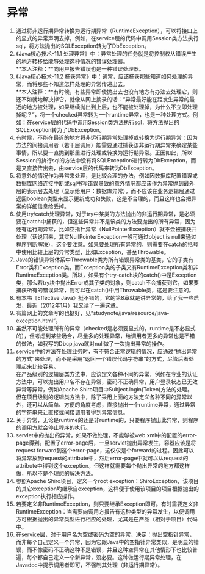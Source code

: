 # 异常
1. 通过将非运行期异常转换为运行期异常（RuntimeException），可以将接口上的显式的异常声明去掉，例如，在service层的代码中调用Session类方法执行sql，将方法抛出的SQLException转为了DbException。
2. 《Java核心技术-11.1 处理异常》中：异常处理的任务就是将控制权从错误产生的地方转移给能够处理这种情况的错误处理器。  
**本人注释：**向用户报告错误也是一种错误处理器。
3. 《Java核心技术-11.2 捕获异常》中：通常，应该捕获那些知道如何处理的异常，而将那些不知道怎样处理的异常传递出去。  
**本人注释：**有时候，有些异常即使抛出去也没有地方有办法去处理它，则还不如就地解决掉它，就像从网上摘录的话：“异常最好能在距发生异常的最近的地方被处理，如果继续抛出到上层，也不能被处理掉，为什么不立即处理掉呢？”，将一个checked异常转为一个runtime异常，也是一种处理方式。例如：在service层的代码中调用Session类方法执行sql，将方法抛出的SQLException转为了DbException。
4. 有时候，不能在最近的地方将非运行期异常处理掉或转换为运行期异常：因为方法的间接调用者（若干层调用）能需要通过捕获该非运行期异常来确定某些事情，所以要一直抛到那里进行处理或转换为运行期异常。正因如此，所以Session的执行sql的方法中没有将SQLException进行转为DbException，而是又直接传出去，由service层的代码来转为DbException。
5. 将意外的情况作为异常来处理，是比较合理的办法，例如因数据库配置错误或数据库网络连接中断或sql书写错误导致的意外情况都应该作为异常抛到最外层的表示层去处理（显示给用户：数据库异常），而不应该在业务逻辑层通过返回boolean类型来显示更新成功和失败，这是不合理的，而且这样也会把异常的详细信息给丢掉。
6. 使用try/catch处理异常，对于try中某类的方法抛出的非运行期异常，是必须要在catch中捕获的，但这些异常并不是该类的方法要抛出的所有异常，因为还有运行期异常，比如空指针异常（NullPointerException）就不会被捕获并处理（话说回来，其实NullPointerException一般可通过object is null来通过程序判断解决），这个要注意。如果要处理所有异常的，则需要在catch的括号中使用比较上层的异常类型，比如Exception，甚至Throwable。
7. Java的错误异常体系中Throwable类为所有错误异常类的基类，它的子类有Error类和Exception类，而Exception类的子类又有RuntimeException类和非RuntimeException类。所以，如果有个try-catch块的catch()中是Exception类，那么若try块中抛出Error或其子类的对象，则catch不会捕获到它，如果要捕获所有的错误异常，则可以在catch()中用Throwable类，这是要注意的。
8. 有本书《Effective Java》挺不错的，它的第8章就是讲异常的，给了我一些启发，最近（2012年1月）我又读了一遍这章。
9. 有篇网上的文章写的也挺好，见“studynote/java/resource/java-exception.html”。
10. 虽然不可能处理所有的异常（checked是必须要显式的，runtime是不必显式的），但考虑到某些场合，尽量多的处理异常，给调用者更多的异常也是不错的做法，如我写的Dbcp.java就对null做了一次抛出异常的操作。
11. service中的方法在处理业务时，有不符合正常逻辑的情况，应通过“抛出异常的方式”来处理，而不是采用“返回一个错误代码字符串”的方式，尽管后者处理起来比较容易。  
在产品级别的逻辑层类方法中，应该定义各种不同的异常，例如在专业的认证方法中，可以抛出用户名不存在异常，密码不正确异常，用户登录状态已无效异常等异常，例如Apache Shiro项目中Subject.login(Token)方法的处理。  
但在项目级别的逻辑类方法中，除了采用上面的方法定义各种不同的异常以外，还可以从简单、方便的角度考虑，直接抛出一个runtime异常，通过异常的字符串来让直接或间接调用者得到异常信息。
12. 关于异常，无论是runtime的还是非runtime的，只要程序抛出此异常，则程序的调用方就会停止程序的执行。
13. servlet中的抛出的异常，如果不做处理，不能够被web.xml中的配置的error-page得到。配置了error-page后，一旦servlet抛出异常发生，容器应该是将request forward到这个error-page，这仅仅是个forward的过程。因此可以将异常放到request的attribute中，然后error-page中就可以从request的attribute中得到这个exception。但这样就需要每个抛出异常的地方都这样做，所以不是个理想的解决方法。
14. 参照Apache Shiro项目，定义一个root exception：ShiroException，该项目的其它exception均继承自exception，这样便于使用该项目的项目根据抛出的exception执行相应操作。
15. 若要定义非RuntimeException，则只要继承Exception即可。有时需要定义非RuntimeException：当需要向调用方报告有这种类型的异常发生，以便调用方可根据抛出的异常类型进行相应的处理，尤其是在产品（相对于项目）代码中。
16. 在service层，对于用户名为空或密码为空的异常，决定：抛出空指针异常，而非每个自己定义一个异常，因为它跟Java中的空指针异常类似，是明显的错误，而不像密码不正确这种不是错误，并且这种空异常在其他情形下也比较普遍，每个都自己定义一个新异常，没必要。这种做运行期异常处理，在Javadoc中提示调用者即可，不强制其处理（非运行期异常）。  